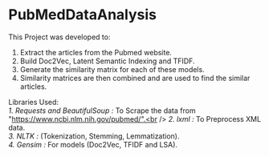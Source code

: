 # PubMedDataAnalysis

This Project was developed to:

1. Extract the articles from the Pubmed website.
2. Build Doc2Vec, Latent Semantic Indexing and TFIDF.
3. Generate the similarity matrix for each of these models.
4. Similarity matrices are then combined and are used to find the similar articles.

Libraries Used: <br />
<em>1. Requests and BeautifulSoup : </em>To Scrape the data from "https://www.ncbi.nlm.nih.gov/pubmed/".<br />
<em>2. lxml : </em>To Preprocess XML data.<br/>
<em>3. NLTK :</em> (Tokenization, Stemming, Lemmatization).<br/> 
<em>4. Gensim :</em> For models (Doc2Vec, TFIDF and LSA).<br/>
